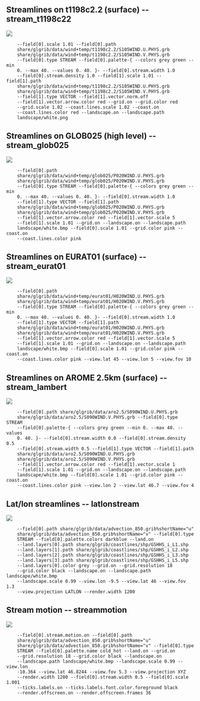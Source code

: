 ## Streamlines on t1198c2.2 (surface) -- stream_t1198c22
![](blob/master/share/glgrib/test/stream_t1198c22/TEST_0000.png?raw=true)

```
    --field[0].scale 1.01 --field[0].path 
    share/glgrib/data/wind+temp/t1198c2.2/S105WIND.U.PHYS.grb 
    share/glgrib/data/wind+temp/t1198c2.2/S105WIND.V.PHYS.grb 
    --field[0].type STREAM --field[0].palette-{ --colors grey green --min 
    0. --max 40. --values 0. 40. }- --field[0].stream.width 1.0 
    --field[0].stream.density 1.0 --field[1].scale 1.01 --field[1].path 
    share/glgrib/data/wind+temp/t1198c2.2/S105WIND.U.PHYS.grb 
    share/glgrib/data/wind+temp/t1198c2.2/S105WIND.V.PHYS.grb 
    --field[1].type VECTOR --field[1].vector.norm.off 
    --field[1].vector.arrow.color red --grid.on --grid.color red 
    --grid.scale 1.02 --coast.lines.scale 1.02 --coast.on 
    --coast.lines.color red --landscape.on --landscape.path 
    landscape/white.png 
```
## Streamlines on GLOB025 (high level) -- stream_glob025
![](blob/master/share/glgrib/test/stream_glob025/TEST_0000.png?raw=true)

```
    --field[0].path 
    share/glgrib/data/wind+temp/glob025/P020WIND.U.PHYS.grb 
    share/glgrib/data/wind+temp/glob025/P020WIND.V.PHYS.grb 
    --field[0].type STREAM --field[0].palette-{ --colors grey green --min 
    0. --max 40. --values 0. 40. }- --field[0].stream.width 1.0 
    --field[1].type VECTOR --field[1].path 
    share/glgrib/data/wind+temp/glob025/P020WIND.U.PHYS.grb 
    share/glgrib/data/wind+temp/glob025/P020WIND.V.PHYS.grb 
    --field[1].vector.arrow.color red --field[1].vector.scale 5 
    --field[1].scale 1.01 --grid.on --landscape.on --landscape.path 
    landscape/white.bmp --field[0].scale 1.01 --grid.color pink --coast.on 
    --coast.lines.color pink 
```
## Streamlines on EURAT01 (surface) -- stream_eurat01
![](blob/master/share/glgrib/test/stream_eurat01/TEST_0000.png?raw=true)

```
    --field[0].path 
    share/glgrib/data/wind+temp/eurat01/H020WIND.U.PHYS.grb 
    share/glgrib/data/wind+temp/eurat01/H020WIND.V.PHYS.grb 
    --field[0].type STREAM --field[0].palette-{ --colors grey green --min 
    0. --max 40. --values 0. 40. }- --field[0].stream.width 1.0 
    --field[1].type VECTOR --field[1].path 
    share/glgrib/data/wind+temp/eurat01/H020WIND.U.PHYS.grb 
    share/glgrib/data/wind+temp/eurat01/H020WIND.V.PHYS.grb 
    --field[1].vector.arrow.color red --field[1].vector.scale 5 
    --field[1].scale 1.01 --grid.on --landscape.on --landscape.path 
    landscape/white.bmp --field[0].scale 1.01 --grid.color pink --coast.on 
    --coast.lines.color pink --view.lat 45 --view.lon 5 --view.fov 10 
```
## Streamlines on AROME 2.5km (surface) -- stream_lambert
![](blob/master/share/glgrib/test/stream_lambert/TEST_0000.png?raw=true)

```
    --field[0].path share/glgrib/data/aro2.5/S090WIND.U.PHYS.grb 
    share/glgrib/data/aro2.5/S090WIND.V.PHYS.grb --field[0].type STREAM 
    --field[0].palette-{ --colors grey green --min 0. --max 40. --values 
    0. 40. }- --field[0].stream.width 0.0 --field[0].stream.density 0.5 
    --field[0].stream.width 0.5 --field[1].type VECTOR --field[1].path 
    share/glgrib/data/aro2.5/S090WIND.U.PHYS.grb 
    share/glgrib/data/aro2.5/S090WIND.V.PHYS.grb 
    --field[1].vector.arrow.color red --field[1].vector.scale 1 
    --field[1].scale 1.01 --grid.on --landscape.on --landscape.path 
    landscape/white.bmp --field[0].scale 1.01 --grid.color pink --coast.on 
    --coast.lines.color pink --view.lon 2 --view.lat 46.7 --view.fov 4 
```
## Lat/lon streamlines -- latlonstream
![](blob/master/share/glgrib/test/latlonstream/TEST_0000.png?raw=true)

```
    --field[0].path share/glgrib/data/advection_850.grib%shortName="u" 
    share/glgrib/data/advection_850.grib%shortName="v" --field[0].type 
    STREAM --field[0].palette.colors darkblue --land.on 
    --land.layers[0].path share/glgrib/coastlines/shp/GSHHS_i_L1.shp 
    --land.layers[1].path share/glgrib/coastlines/shp/GSHHS_i_L2.shp 
    --land.layers[2].path share/glgrib/coastlines/shp/GSHHS_i_L3.shp 
    --land.layers[3].path share/glgrib/coastlines/shp/GSHHS_i_L5.shp 
    --land.layers[0].color grey --grid.on --grid.resolution 18 
    --grid.color black --landscape.on --landscape.path landscape/white.bmp 
    --landscape.scale 0.99 --view.lon -9.5 --view.lat 46 --view.fov 1.3 
    --view.projection LATLON --render.width 1200 
```
## Stream motion -- streammotion
![](blob/master/share/glgrib/test/streammotion/TEST_0000.png?raw=true)

```
    --field[0].stream.motion.on --field[0].path 
    share/glgrib/data/advection_850.grib%shortName="u" 
    share/glgrib/data/advection_850.grib%shortName="v" --field[0].type 
    STREAM --field[0].palette.name cold_hot --land.on --grid.on 
    --grid.resolution 18 --grid.color black --landscape.on 
    --landscape.path landscape/white.bmp --landscape.scale 0.99 --view.lon 
    -10.364 --view.lat 46.8244 --view.fov 5.3 --view.projection XYZ 
    --render.width 1200 --field[0].stream.width 0.5 --field[0].scale 1.001 
    --ticks.labels.on --ticks.labels.font.color.foreground black 
    --render.offscreen.on --render.offscreen.frames 36 
```
